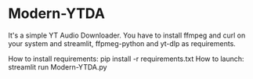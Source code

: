 # Modern-YTDA
It's a simple YT Audio Downloader. 
You have to install ffmpeg and curl on your system and streamlit, ffpmeg-python and yt-dlp as requirements.

How to install requirements: pip install -r requirements.txt
How to launch: streamlit run Modern-YTDA.py
